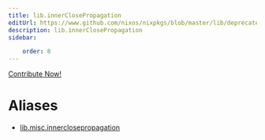 ```yaml
---
title: lib.innerClosePropagation
editUrl: https://www.github.com/nixos/nixpkgs/blob/master/lib/deprecated.nix#L143C27
description: lib.innerClosePropagation
sidebar:

    order: 8
---
```


<a href="https://www.github.com/nixos/nixpkgs/blob/master/lib/deprecated.nix#L143C27">Contribute Now!</a>


# Aliases

- [lib.misc.innerclosepropagation](/nix-doc-comments/reference/lib/misc/lib-misc-innerclosepropagation)


